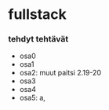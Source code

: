 # fullstack

### tehdyt tehtävät

- osa0
- osa1
- osa2: muut paitsi 2.19-20
- osa3
- osa4
- osa5: a, 